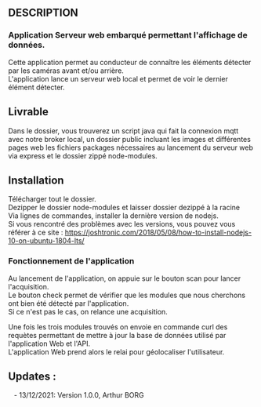 ## DESCRIPTION
### Application Serveur web embarqué permettant l'affichage de données.</br>
Cette application permet au conducteur de connaître les éléments détecter par les caméras avant et/ou arrière.</br>
L'application lance un serveur web local et permet de voir le dernier élément détecter.</br>

</ul>

## Livrable
Dans le dossier, vous trouverez un script java qui fait la connexion mqtt avec notre broker local, un dossier public incluant les images et différentes pages web les fichiers packages nécessaires au lancement du serveur web via express et le dossier zippé node-modules.</br>

## Installation
Télécharger tout le dossier.</br>
Dezipper le dossier node-modules et laisser dossier dezippé à la racine</br>
Via lignes de commandes, installer la dernière version de nodejs.</br>
Si vous rencontré des problèmes avec les versions, vous pouvez vous référer à ce site :
https://joshtronic.com/2018/05/08/how-to-install-nodejs-10-on-ubuntu-1804-lts/</br>

### Fonctionnement de l'application
Au lancement de l'application, on appuie sur le bouton scan pour lancer l'acquisition.</br>
Le bouton check permet de vérifier que les modules que nous cherchons ont bien été détecté par l'application. </br>
Si ce n'est pas le cas, on relance une acquisition.</br>

Une fois les trois modules trouvés on envoie en commande curl des requètes permettant de mettre à jour la base de données utilisé par l'application Web et l'API.</br>
L'application Web prend alors le relai pour géolocaliser l'utilisateur.</br>

## Updates :
&nbsp;&nbsp;&nbsp;- 13/12/2021: Version 1.0.0, Arthur BORG
